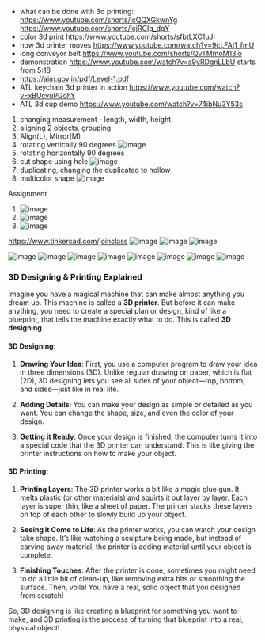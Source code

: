 - what can be done with 3d printing: https://www.youtube.com/shorts/lcQQXGkwnYg https://www.youtube.com/shorts/lcjRCIg_dgY
- color 3d print https://www.youtube.com/shorts/sfbtLXC1uJI
- how 3d printer moves https://www.youtube.com/watch?v=9cLFAI1_fmU
- long conveyor belt https://www.youtube.com/shorts/QvTMmoM13io
- demonstration https://www.youtube.com/watch?v=a9yRDgnLLbU starts from 5:18
- https://aim.gov.in/pdf/Level-1.pdf
- ATL keychain 3d printer in action https://www.youtube.com/watch?v=xBUcvuPGohY
- ATL 3d cup demo https://www.youtube.com/watch?v=74ibNu3Y53s

1. changing measurement - length, width, height
2. aligning 2 objects, grouping,
3. Align(L), Mirror(M)
4. rotating vertically 90 degrees ![image](https://github.com/user-attachments/assets/86216a9e-8299-4b25-b799-71c772ee8f47)
5. rotating horizontally 90 degrees
6. cut shape using hole ![image](https://github.com/user-attachments/assets/4411ef6e-c555-475c-9c87-0f00b84ef6b3)
7. duplicating, changing the duplicated to hollow
8. multicolor shape ![image](https://github.com/user-attachments/assets/e37b44c9-d128-4ceb-9324-43f06e33a851)

Assignment
1. ![image](https://github.com/user-attachments/assets/c1b0838f-99e2-466c-8cd1-97028e33b4d0)
2. ![image](https://github.com/user-attachments/assets/e6a24e56-b4bd-456f-969a-19797f04fe2e)
3. ![image](https://github.com/user-attachments/assets/e9682683-dd51-4e53-8662-c895cf01aaf7)




https://www.tinkercad.com/joinclass
![image](https://github.com/user-attachments/assets/7c80bade-e857-4fb6-8a1a-9e7d3239d88e)
![image](https://github.com/user-attachments/assets/9698dd77-ab9a-48b0-8bd7-ac01e3c5ebdb)
![image](https://github.com/user-attachments/assets/1779ec6b-e36b-4d81-b24e-94f81a72039c)

![image](https://github.com/user-attachments/assets/7ce06d73-913d-48c7-89c9-d522cc281648)
![image](https://github.com/user-attachments/assets/62bf6280-1c46-4ba2-be06-1bf2313ebb01)
![image](https://github.com/user-attachments/assets/9bc66cfc-3f64-448f-8dd1-99ec17a3689d)
![image](https://github.com/user-attachments/assets/d642ac43-e788-49be-9dbe-83202d10a5a0)
![image](https://github.com/user-attachments/assets/4c30ba95-d072-42dc-9797-c723f05bd534)
![image](https://github.com/user-attachments/assets/3a980c59-8e2e-4dbf-9563-24326b7289f1)
![image](https://github.com/user-attachments/assets/9b783f77-f8b2-4f00-a742-ad3be0634b00)
![image](https://github.com/user-attachments/assets/83efbebf-24e9-404f-b0e9-57a3f21dc968)


### 3D Designing & Printing Explained

Imagine you have a magical machine that can make almost anything you dream up. This machine is called a **3D printer**. But before it can make anything, you need to create a special plan or design, kind of like a blueprint, that tells the machine exactly what to do. This is called **3D designing**.

#### 3D Designing:
1. **Drawing Your Idea**: First, you use a computer program to draw your idea in three dimensions (3D). Unlike regular drawing on paper, which is flat (2D), 3D designing lets you see all sides of your object—top, bottom, and sides—just like in real life.
   
2. **Adding Details**: You can make your design as simple or detailed as you want. You can change the shape, size, and even the color of your design.

3. **Getting it Ready**: Once your design is finished, the computer turns it into a special code that the 3D printer can understand. This is like giving the printer instructions on how to make your object.

#### 3D Printing:
1. **Printing Layers**: The 3D printer works a bit like a magic glue gun. It melts plastic (or other materials) and squirts it out layer by layer. Each layer is super thin, like a sheet of paper. The printer stacks these layers on top of each other to slowly build up your object.

2. **Seeing it Come to Life**: As the printer works, you can watch your design take shape. It’s like watching a sculpture being made, but instead of carving away material, the printer is adding material until your object is complete.

3. **Finishing Touches**: After the printer is done, sometimes you might need to do a little bit of clean-up, like removing extra bits or smoothing the surface. Then, voila! You have a real, solid object that you designed from scratch!

So, 3D designing is like creating a blueprint for something you want to make, and 3D printing is the process of turning that blueprint into a real, physical object!
